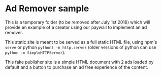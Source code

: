 # Ad Remover sample

This is a temporary folder (to be removed after July 1st 2019) which will provide an example of a creator using our paywall to implement an ad remover.

This static site is meant to be served as a full static HTML file, using npm's `serve` or python `python3 -m http.server` (older versions of python can use `python -m SimpleHTTPServer`).

This fake publisher site is a simple HTML document with 2 ads loaded by default and a button to purchase an ad free experience of the content.
